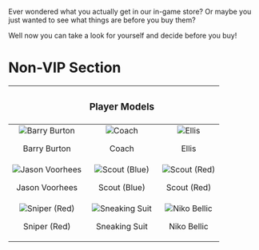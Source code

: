 Ever wondered what you actually get in our in-game store? Or maybe you just wanted to see what things are before you buy them?

Well now you can take a look for yourself and decide before you buy!

# Non-VIP Section

|  | <h3>Player Models</h3> |  |
| :----------: | :----------: | :----------: |
| ![Barry Burton](https://imgur.com/GYpPmax.png) <p>Barry Burton</p> | ![Coach](https://imgur.com/pv9Yzhy.png) <p>Coach</p> | ![Ellis](https://imgur.com/LXSJ98t.png) <p>Ellis</p> |
| ![Jason Voorhees](https://imgur.com/URUqxf4.png) <p>Jason Voorhees</p> | ![Scout (Blue)](https://imgur.com/ouSCdXF.png) <p>Scout (Blue)</p> | ![Scout (Red)](https://imgur.com/uuIdMcm.png) <p>Scout (Red)</p> |
| ![Sniper (Red)](https://imgur.com/PEmFkOh.png) <p>Sniper (Red)</p> | ![Sneaking Suit](https://imgur.com/OXx6nTi.png) <p>Sneaking Suit</p> | ![Niko Bellic](https://imgur.com/p9NSepZ.png) <p>Niko Bellic</p> |
